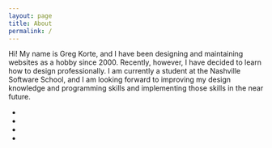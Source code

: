 ```yaml
---
layout: page
title: About
permalink: /
---
```


<section>
<p>Hi! My name is Greg Korte, and I have been designing and maintaining websites as a hobby since 2000. Recently, however, I have decided to learn how to design professionally. I am currently a student at the Nashville Software School, and I am looking forward to improving my design knowledge and programming skills and implementing those skills in the near future.</p>

<nav>
<ul>
  <li><a href="/"><span class="fa fa-info-circle fa-3x about"></span></a></li>
  <li><a href="/blog/"><span class="fa fa-pencil fa-3x blog"></span></a></li>
  <li><a href="/portfolio/"><span class="fa fa-folder-open fa-3x portfolio"></span></a></li>
  <li><a href="/resume/"><span class="fa fa-spinner fa-3x resume"></span></a></li>
</ul>
</nav>
</section>